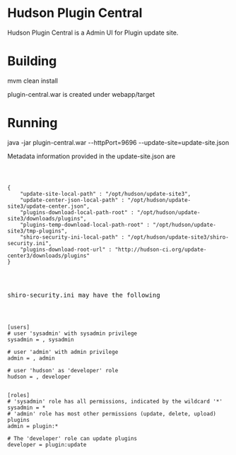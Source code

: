 Hudson Plugin Central
=====================

Hudson Plugin Central is a Admin UI for Plugin update site. 

Building
========

mvm clean install

plugin-central.war is created under webapp/target

Running
=======

java -jar plugin-central.war --httpPort=9696 --update-site=update-site.json


Metadata information provided in the update-site.json are

<pre><code>


{  
    "update-site-local-path" : "/opt/hudson/update-site3",
    "update-center-json-local-path" : "/opt/hudson/update-site3/update-center.json",
    "plugins-download-local-path-root" : "/opt/hudson/update-site3/downloads/plugins",
    "plugins-temp-download-local-path-root" : "/opt/hudson/update-site3/tmp-plugins",
    "shiro-security-ini-local-path" : "/opt/hudson/update-site3/shiro-security.ini",
    "plugins-download-root-url" : "http://hudson-ci.org/update-center3/downloads/plugins"
}

</code><pre>


shiro-security.ini may have the following

<pre><code>

[users]
# user 'sysadmin' with sysadmin privilege
sysadmin = <sysadmin-password>, sysadmin

# user 'admin' with admin privilege
admin = <admin-password>, admin

# user 'hudson' as 'developer' role
hudson = <developer-password>, developer


[roles]
# 'sysadmin' role has all permissions, indicated by the wildcard '*'
sysadmin = *
# 'admin' role has most other permissions (update, delete, upload) plugins
admin = plugin:*

# The 'developer' role can update plugins
developer = plugin:update

</code></pre>








 